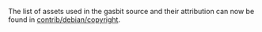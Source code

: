 The list of assets used in the gasbit source and their attribution can now be found in [contrib/debian/copyright](../contrib/debian/copyright).
